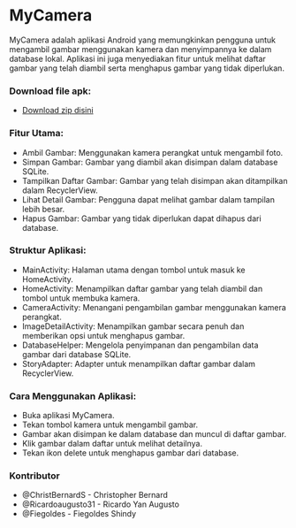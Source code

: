 # MyCamera

MyCamera adalah aplikasi Android yang memungkinkan pengguna untuk mengambil gambar menggunakan kamera dan menyimpannya ke dalam database lokal. Aplikasi ini juga menyediakan fitur untuk melihat daftar gambar yang telah diambil serta menghapus gambar yang tidak diperlukan.

### Download file apk:
- [Download zip disini](https://drive.google.com/file/d/1ctgMsj6FfU-ROgotSI-WrqrTOCZLMG8-/view?usp=sharing)

### Fitur Utama:
- Ambil Gambar: Menggunakan kamera perangkat untuk mengambil foto.
- Simpan Gambar: Gambar yang diambil akan disimpan dalam database SQLite.
- Tampilkan Daftar Gambar: Gambar yang telah disimpan akan ditampilkan dalam RecyclerView.
- Lihat Detail Gambar: Pengguna dapat melihat gambar dalam tampilan lebih besar.
- Hapus Gambar: Gambar yang tidak diperlukan dapat dihapus dari database.

### Struktur Aplikasi:
- MainActivity: Halaman utama dengan tombol untuk masuk ke HomeActivity.
- HomeActivity: Menampilkan daftar gambar yang telah diambil dan tombol untuk membuka kamera.
- CameraActivity: Menangani pengambilan gambar menggunakan kamera perangkat.
- ImageDetailActivity: Menampilkan gambar secara penuh dan memberikan opsi untuk menghapus gambar.
- DatabaseHelper: Mengelola penyimpanan dan pengambilan data gambar dari database SQLite.
- StoryAdapter: Adapter untuk menampilkan daftar gambar dalam RecyclerView.

### Cara Menggunakan Aplikasi:
- Buka aplikasi MyCamera.
- Tekan tombol kamera untuk mengambil gambar.
- Gambar akan disimpan ke dalam database dan muncul di daftar gambar.
- Klik gambar dalam daftar untuk melihat detailnya.
- Tekan ikon delete untuk menghapus gambar dari database.

### Kontributor
- @ChristBernardS - Christopher Bernard
- @Ricardoaugusto31 - Ricardo Yan Augusto
- @Fiegoldes - Fiegoldes Shindy
